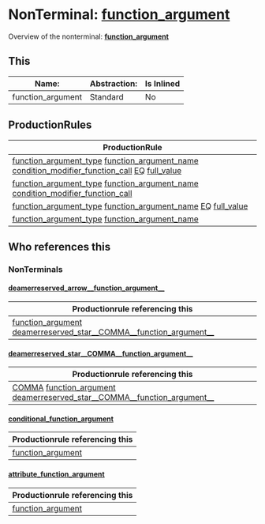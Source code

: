 # NonTerminal: **[function_argument](./function_argument.md)**

Overview of the nonterminal: **[function_argument](./function_argument.md)**



## This

| Name:                | Abstraction:    | Is Inlined |
| -------------------- | --------------- | ---------- |
| function_argument | Standard | No |



## ProductionRules

| ProductionRule |
| ---- |
| [function_argument_type](./function_argument_type.md) [function_argument_name](./function_argument_name.md) [condition_modifier_function_call](./condition_modifier_function_call.md) [EQ](./../Lexicon/EQ.md) [full_value](./full_value.md)  |
| [function_argument_type](./function_argument_type.md) [function_argument_name](./function_argument_name.md) [condition_modifier_function_call](./condition_modifier_function_call.md)  |
| [function_argument_type](./function_argument_type.md) [function_argument_name](./function_argument_name.md) [EQ](./../Lexicon/EQ.md) [full_value](./full_value.md)  |
| [function_argument_type](./function_argument_type.md) [function_argument_name](./function_argument_name.md)  |




## Who references this

### NonTerminals


#### [deamerreserved_arrow__function_argument__](./../Grammar/deamerreserved_arrow__function_argument__.md)

| Productionrule referencing this                      |
| ---------------------------------------------------- |
| [function_argument](./function_argument.md) [deamerreserved_star__COMMA__function_argument__](./deamerreserved_star__COMMA__function_argument__.md)  |


#### [deamerreserved_star__COMMA__function_argument__](./../Grammar/deamerreserved_star__COMMA__function_argument__.md)

| Productionrule referencing this                      |
| ---------------------------------------------------- |
| [COMMA](./../Lexicon/COMMA.md) [function_argument](./function_argument.md) [deamerreserved_star__COMMA__function_argument__](./deamerreserved_star__COMMA__function_argument__.md)  |


#### [conditional_function_argument](./../Grammar/conditional_function_argument.md)

| Productionrule referencing this                      |
| ---------------------------------------------------- |
| [function_argument](./function_argument.md)  |


#### [attribute_function_argument](./../Grammar/attribute_function_argument.md)

| Productionrule referencing this                      |
| ---------------------------------------------------- |
| [function_argument](./function_argument.md)  |



